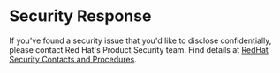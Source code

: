 # Security Response

If you've found a security issue that you'd like to disclose confidentially, please contact Red Hat's Product Security team. Find details at [RedHat Security Contacts and Procedures](https://access.redhat.com/security/team/contact).

